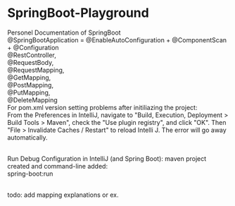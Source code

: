 # SpringBoot-Playground
Personel Documentation of SpringBoot
<br />
@SpringBootApplication = @EnableAutoConfiguration + @ComponentScan + @Configuration
<br />
@RestController, 
<br />
@RequestBody, 
<br />
@RequestMapping, 
<br />
@GetMapping, 
<br />
@PostMapping, 
<br />
@PutMapping, 
<br />
@DeleteMapping
<br />
For pom.xml version setting problems after initiliazing the project:
<br />
From the Preferences in IntelliJ, navigate to "Build, Execution, Deployment > Build Tools > Maven", check the "Use plugin registry", and click "OK".
Then "File > Invalidate Caches / Restart" to reload Intelli J. The error will go away automatically.

<br />
Run Debug Configuration in IntelliJ (and Spring Boot): maven project created and command-line added: 
<br />
spring-boot:run 

<br /> todo: add mapping explanations or ex.

